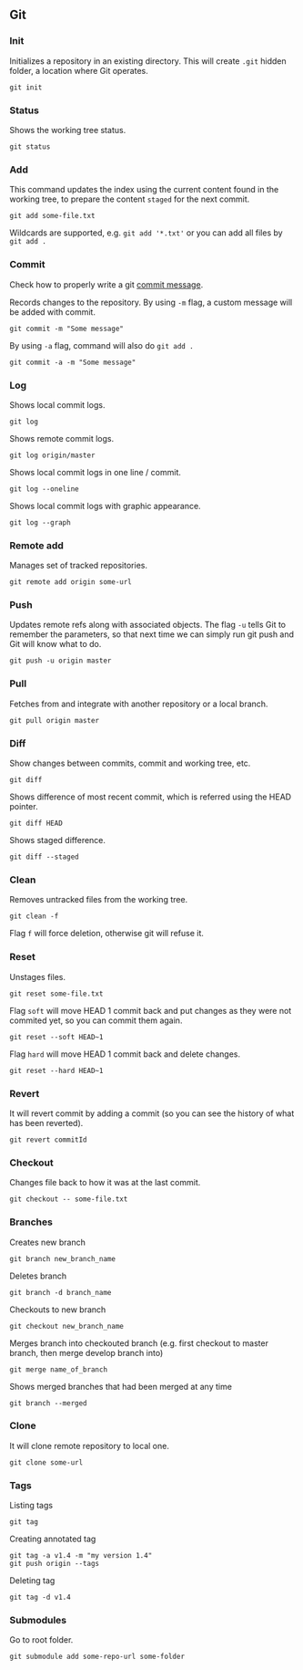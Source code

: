 ## Git

### Init

Initializes a repository in an existing directory. This will create `.git` hidden folder, a location where Git operates.

```
git init
```

### Status

Shows the working tree status.

```
git status
```

### Add

This command updates the index using the current content found in the working tree, to prepare the content `staged` for the next commit.

```
git add some-file.txt
```

Wildcards are supported, e.g. `git add '*.txt'` or you can add all files by `git add .`

### Commit

Check how to properly write a git [commit message](http://chris.beams.io/posts/git-commit/).

Records changes to the repository. By using `-m` flag, a custom message will be added with commit.

```
git commit -m "Some message"
```

By using `-a` flag, command will also do `git add .`

```
git commit -a -m "Some message"
```

### Log

Shows local commit logs.

```
git log
```

Shows remote commit logs.

```
git log origin/master
```

Shows local commit logs in one line / commit.

```
git log --oneline
```

Shows local commit logs with graphic appearance.

```
git log --graph
```

### Remote add

Manages set of tracked repositories.

```
git remote add origin some-url
```

### Push

Updates remote refs along with associated objects. The flag `-u` tells Git to remember the parameters, so that next time we can simply run git push and Git will know what to do.

```
git push -u origin master
```

### Pull

Fetches from and integrate with another repository or a local branch.

```
git pull origin master
```

### Diff

Show changes between commits, commit and working tree, etc.

```
git diff
```

Shows difference of most recent commit, which is referred using the HEAD pointer.

```
git diff HEAD
```

Shows staged difference.

```
git diff --staged
```
### Clean

Removes untracked files from the working tree.

```
git clean -f
```

Flag `f` will force deletion, otherwise git will refuse it.

### Reset

Unstages files.

```
git reset some-file.txt
```

Flag `soft` will move HEAD 1 commit back and put changes as they were not commited yet, so you can commit them again.

```
git reset --soft HEAD~1
```

Flag `hard` will move HEAD 1 commit back and delete changes.

```
git reset --hard HEAD~1
```

### Revert

It will revert commit by adding a commit (so you can see the history of what has been reverted).

```
git revert commitId
```

### Checkout

Changes file back to how it was at the last commit.

```
git checkout -- some-file.txt
```

### Branches

Creates new branch

```
git branch new_branch_name
```

Deletes branch

```
git branch -d branch_name
```

Checkouts to new branch

```
git checkout new_branch_name
```

Merges branch into checkouted branch (e.g. first checkout to master branch, then merge develop branch into)

```
git merge name_of_branch
```

Shows merged branches that had been merged at any time

```
git branch --merged
```

### Clone

It will clone remote repository to local one.

```
git clone some-url
```

### Tags

Listing tags

```
git tag
```

Creating annotated tag

```
git tag -a v1.4 -m "my version 1.4"
git push origin --tags
```

Deleting tag

```
git tag -d v1.4
```

### Submodules

Go to root folder.

```
git submodule add some-repo-url some-folder
```

<!---

// TODO: table of contents
https://github.com/robbyrussell/oh-my-zsh/wiki/Plugin:git

### Merge

git merge --abort

Reset, Checkout, and Revert
https://www.atlassian.com/git/tutorials/resetting-checking-out-and-reverting/commit-level-operations

https://chrisjean.com/git-submodules-adding-using-removing-and-updating

-->
